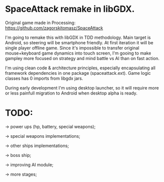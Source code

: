 # SpaceAttack remake in libGDX. 

Original game made in Processing: https://github.com/zagorskitomasz/SpaceAttack 

I'm going to remake this with libGDX in TDD methodology. Main target is Android, so steering will be smartphone friendly. At first iteration it will be single player offline game. Since it's impossible to transfer original mouse+keyboard game dynamics into touch screen, I'm gooing to make gampley more focused on strategy and mind battle vs AI than on fast action.

I'm using clean code & architecture principles, especially encapsulating all framework dependencies in one package (spaceattack.ext). Game logic classes has 0 imports from libgdx jars.

During early development I'm using desktop launcher, so it will require more or less painfull migration to Android when desktop alpha is ready.

# TODO:

-> power ups (hp, battery, special weapons);

-> special weapons implementations;

-> other ships implementations;

-> boss ship;

-> improving AI module;

-> more stages;
